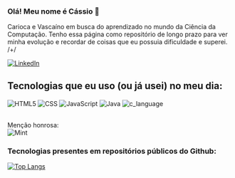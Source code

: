 ### Olá! Meu nome é Cássio 🤠
Carioca e Vascaíno em busca do aprendizado no mundo da Ciência da Computação. Tenho essa página como repositório de longo prazo para ver minha evolução e recordar de coisas que eu possuia dificuldade e superei. /+/
<br/>

[![LinkedIn](https://img.shields.io/badge/LinkedIn-0077B5?style=for-the-badge&logo=linkedin&logoColor=white/)](https://www.linkedin.com/in/cassemanuel/)

## Tecnologias que eu uso (ou já usei) no meu dia:
<div style="display: inline_block">
  <img align="center" alt="HTML5" src="https://img.shields.io/badge/HTML5-E34F26?style=for-the-badge&logo=html5&logoColor=white" />
  <img align="center" alt="CSS" src="https://img.shields.io/badge/CSS3-1572B6?style=for-the-badge&logo=css3&logoColor=white" />
  <img align="center" alt="JavaScript" src="https://img.shields.io/badge/JavaScript-F7DF1E?style=for-the-badge&logo=javascript&logoColor=black" />
  <img align="center" alt="Java" src="https://img.shields.io/badge/Java-ED8B00?style=for-the-badge&logo=java&logoColor=white" />
  <img align="center" alt="c_language" src="https://img.shields.io/badge/C-00599C?style=for-the-badge&logo=c&logoColor=white" />
</div><br/>

  Menção honrosa: 
  <br/>
  <img align="center" alt="Mint" src="https://img.shields.io/badge/Linux_Mint-87CF3E?style=for-the-badge&logo=linux-mint&logoColor=white" />

### Tecnologias presentes em repositórios públicos do Github:
[![Top Langs](https://github-readme-stats.vercel.app/api/top-langs/?username=cassemanuel&layout=compact)](https://github.com/anuraghazra/github-readme-stats)
